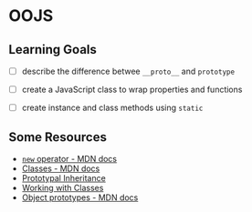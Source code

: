 
# OOJS

## Learning Goals

* [ ] describe the difference betwee `__proto__` and `prototype`
* [ ] create a JavaScript class to wrap properties and functions
* [ ] create instance and class methods using `static`


## Some Resources

* [`new` operator - MDN docs](https://developer.mozilla.org/en-US/docs/Web/JavaScript/Reference/Operators/new)
* [Classes - MDN docs](https://developer.mozilla.org/en-US/docs/Web/JavaScript/Reference/Classes)
* [Prototypal Inheritance](https://javascript.info/prototype-inheritance)
* [Working with Classes](https://javascript.info/classes)
* [Object prototypes - MDN docs](https://developer.mozilla.org/en-US/docs/Learn/JavaScript/Objects/Object_prototypes)